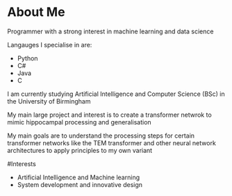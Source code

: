 # About Me
Programmer with a strong interest in machine learning and data science

Langauges I specialise in are: 
- Python
- C#
- Java
- C

I am currently studying Artificial Intelligence and Computer Science (BSc) in the University of Birmingham

My main large project and interest is to create a transformer netwrok to mimic hippocampal processing and generalisation

My main goals are to understand the processing steps for certain transformer networks like the TEM transformer and other neural network architectures to apply principles to my own variant

#Interests
- Artificial Intelligence and Machine learning
- System development and innovative design

